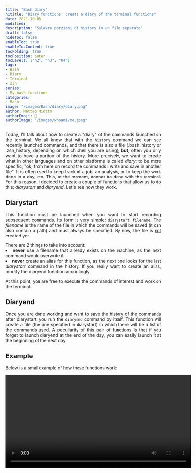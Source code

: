 ```yaml
---
title: "Bash diary"
h1title: "Diary functions: create a diary of the terminal functions"
date: 2021-10-06
modified: 
description: "Salavre porzioni di history in un file separato"
draft: false
hideToc: false
enableToc: true
enableTocContent: true
tocFolding: true
tocPosition: outer
tocLevels: ["h2", "h3", "h4"]
tags:
- Bash
- Diary
- Terminal
- Zsh
series:
- My bash functions
categories:
- Bash
image: "/images/Bash/diary/diary.png"
author: Matteo Miotto
authorEmoji: 🤖
authorImage: "/images/whoami/me.jpeg"
---
```

<div style="text-align: justify;">

Today, I'll talk about how to create a "diary" of the commands launched on the terminal. We all know that with the `history` command we can see recently launched commands, and that there is also a file (.bash_history or .zsh_history, depending on which shell you are using); **but**, often you only want to have a portion of the history.
More precisely, we want to create what in other languages and on other platforms is called *diary*: to be more specific, "ok, from here on record the commands I write and save in another file". It is often used to keep track of a job, an analysis, or to keep the work done in a day, etc.
This, at the moment, cannot be done with the terminal. For this reason, I decided to create a couple of functions that allow us to do this: *diarystart* and *diaryend*.
Let's see how they work.

## Diarystart
This function must be launched when you want to start recording subsequent commands.
Its form is very simple: `diarystart filename`. The *filename* is the name of the file in which the commands will be saved (it can also contain a path) and must always be specified.
By now, the file is <u>not</u> created yet.

<p style="margin-bottom:0;">There are 2 things to take into account:</p>
<li> <b>never</b> use a filename that already exists on the machine, as the next command would overwrite it</li>
<li> <b>never</b> create an alias for this function, as the next one looks for the last <i>diarystart</i> command in the history. If you really want to create an alias, modify the diaryend function accordingly</li>
  
At this point, you are free to execute the commands of interest and work on the terminal.

## Diaryend
Once you are done working and want to save the history of the commands after diarystart, you run the `diaryend` command by itself. This function will create a file (the one specified in diarystart) in which there will be a list of the commands used.
A peculiarity of this pair of functions is that if you forget to launch diaryend at the end of the day, you can easily launch it at the beginning of the next day.

## Example
Below is a small example of how these functions work:

<div style="text-align:center">
<video height=300px width=auto controls>
  <source src="/images/Bash/diary/diary.mov">
</video>
</div>





</div>